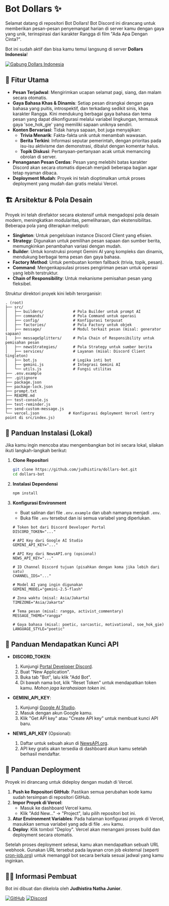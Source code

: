 # Bot Dollars ✨

Selamat datang di repositori Bot Dollars! Bot Discord ini dirancang untuk memberikan pesan-pesan penyemangat harian di server kamu dengan gaya yang unik, terinspirasi dari karakter Rangga di film "Ada Apa Dengan Cinta?".

Bot ini sudah aktif dan bisa kamu temui langsung di server **Dollars Indonesia**!

[![Gabung Dollars Indonesia](https://img.shields.io/badge/Gabung%20Dollars%20Indonesia-7289DA?style=for-the-badge&logo=discord&logoColor=white)](https://bit.ly/DollarsIndonesia)

## 🌟 Fitur Utama

- **Pesan Terjadwal**: Mengirimkan ucapan selamat pagi, siang, dan malam secara otomatis.
- **Gaya Bahasa Khas & Dinamis**: Setiap pesan dirangkai dengan gaya bahasa yang puitis, introspektif, dan terkadang sedikit sinis, khas karakter Rangga. Kini mendukung berbagai gaya bahasa dan tema pesan yang dapat dikonfigurasi melalui variabel lingkungan, termasuk gaya 'soe_hok_gie' yang memiliki sapaan uniknya sendiri.
- **Konten Bervariasi**: Tidak hanya sapaan, bot juga menyajikan:
  - **Trivia Menarik**: Fakta-fakta unik untuk menambah wawasan.
  - **Berita Terkini**: Informasi seputar pemerintah, dengan prioritas pada isu-isu aktivisme dan demonstrasi, dibalut dengan komentar halus.
  - **Topik Diskusi**: Pertanyaan-pertanyaan acak untuk memancing obrolan di server.
- **Penanganan Pesan Cerdas**: Pesan yang melebihi batas karakter Discord akan secara otomatis dipecah menjadi beberapa bagian agar tetap nyaman dibaca.
- **Deployment Mudah**: Proyek ini telah dioptimalkan untuk proses deployment yang mudah dan gratis melalui Vercel.

## 🏗️ Arsitektur & Pola Desain

Proyek ini telah direfaktor secara ekstensif untuk mengadopsi pola desain modern, meningkatkan modularitas, pemeliharaan, dan ekstensibilitas. Beberapa pola yang diterapkan meliputi:

-   **Singleton**: Untuk pengelolaan instance Discord Client yang efisien.
-   **Strategy**: Digunakan untuk pemilihan pesan sapaan dan sumber berita, memungkinkan penambahan variasi dengan mudah.
-   **Builder**: Untuk konstruksi prompt Gemini AI yang kompleks dan dinamis, mendukung berbagai tema pesan dan gaya bahasa.
-   **Factory Method**: Untuk pembuatan konten fallback (trivia, topik, pesan).
-   **Command**: Mengenkapsulasi proses pengiriman pesan untuk operasi yang lebih terstruktur.
-   **Chain of Responsibility**: Untuk mekanisme pemisahan pesan yang fleksibel.

Struktur direktori proyek kini lebih terorganisir:

```
. (root)
├── src/
│   ├── builders/             # Pola Builder untuk prompt AI
│   ├── commands/             # Pola Command untuk operasi
│   ├── config/               # Konfigurasi terpusat
│   ├── factories/            # Pola Factory untuk objek
│   ├── message/              # Modul terkait pesan (misal: generator sapaan)
│   ├── messageSplitters/     # Pola Chain of Responsibility untuk pemisahan pesan
│   ├── newsStrategies/       # Pola Strategy untuk sumber berita
│   ├── services/             # Layanan (misal: Discord Client Singleton)
│   ├── bot.js                # Logika inti bot
│   ├── gemini.js             # Integrasi Gemini AI
│   └── utils.js              # Fungsi utilitas
├── .env.example
├── .gitignore
├── package.json
├── package-lock.json
├── prompt.txt
├── README.md
├── test-console.js
├── test-reminder.js
├── send-custom-message.js
└── vercel.json             # Konfigurasi deployment Vercel (entry point di src/index.js)
```

## 🔧 Panduan Instalasi (Lokal)

Jika kamu ingin mencoba atau mengembangkan bot ini secara lokal, silakan ikuti langkah-langkah berikut:

1.  **Clone Repositori**

    ```bash
    git clone https://github.com/judhistira/dollars-bot.git
    cd dollars-bot
    ```

2.  **Instalasi Dependensi**

    ```bash
    npm install
    ```

3.  **Konfigurasi Environment**

    - Buat salinan dari file `.env.example` dan ubah namanya menjadi `.env`.
    - Buka file `.env` tersebut dan isi semua variabel yang diperlukan.

    ```env
    # Token bot dari Discord Developer Portal
    DISCORD_TOKEN="..."

    # API Key dari Google AI Studio
    GEMINI_API_KEY="..."

    # API Key dari NewsAPI.org (opsional)
    NEWS_API_KEY="..."

    # ID Channel Discord tujuan (pisahkan dengan koma jika lebih dari satu)
    CHANNEL_IDS="..."

    # Model AI yang ingin digunakan
    GEMINI_MODEL="gemini-2.5-flash"

    # Zona waktu (misal: Asia/Jakarta)
    TIMEZONE="Asia/Jakarta"

    # Tema pesan (misal: rangga, activist_commentary)
    MESSAGE_THEME="rangga"

    # Gaya bahasa (misal: poetic, sarcastic, motivational, soe_hok_gie)
    LANGUAGE_STYLE="poetic"
    ```

## 🔑 Panduan Mendapatkan Kunci API

- **DISCORD_TOKEN**:

  1.  Kunjungi [Portal Developer Discord](https://discord.com/developers/applications).
  2.  Buat "New Application".
  3.  Buka tab "Bot", lalu klik "Add Bot".
  4.  Di bawah nama bot, klik "Reset Token" untuk mendapatkan token kamu. _Mohon jaga kerahasiaan token ini._

- **GEMINI_API_KEY**:

  1.  Kunjungi [Google AI Studio](https://aistudio.google.com/).
  2.  Masuk dengan akun Google kamu.
  3.  Klik "Get API key" atau "Create API key" untuk membuat kunci API baru.

- **NEWS_API_KEY** (Opsional):
  1.  Daftar untuk sebuah akun di [NewsAPI.org](https://newsapi.org/).
  2.  API key gratis akan tersedia di dashboard akun kamu setelah berhasil mendaftar.

## 🚀 Panduan Deployment

Proyek ini dirancang untuk dideploy dengan mudah di Vercel.

1.  **Push ke Repositori GitHub**: Pastikan semua perubahan kode kamu sudah tersimpan di repositori GitHub.
2.  **Impor Proyek di Vercel**:
    - Masuk ke dashboard Vercel kamu.
    - Klik "Add New..." -> "Project", lalu pilih repositori bot ini.
3.  **Atur Environment Variables**: Pada halaman konfigurasi proyek di Vercel, masukkan semua variabel yang ada di file `.env` kamu.
4.  **Deploy**: Klik tombol "Deploy". Vercel akan menangani proses build dan deployment secara otomatis.

Setelah proses deployment selesai, kamu akan mendapatkan sebuah URL webhook. Gunakan URL tersebut pada layanan cron job eksternal (seperti [cron-job.org](https://cron-job.org/)) untuk memanggil bot secara berkala sesuai jadwal yang kamu inginkan.

## 👨‍💻 Informasi Pembuat

Bot ini dibuat dan dikelola oleh **Judhistira Natha Junior**.

[![GitHub](https://img.shields.io/badge/GitHub-181717?style=for-the-badge&logo=github&logoColor=white)](https://github.com/judhistira)
[![Discord](https://img.shields.io/badge/Discord-RazeRunner-7289DA?style=for-the-badge&logo=discord&logoColor=white)](https://discord.com/users/RazeRunner)
